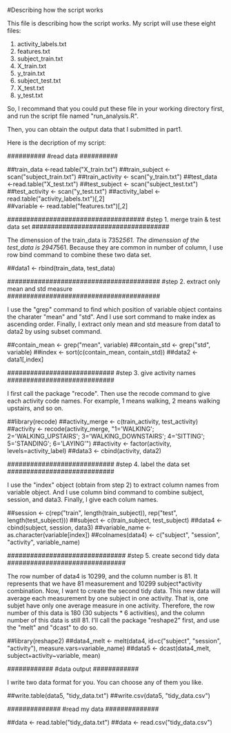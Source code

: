 #Describing how the script works

This file is describing how the script works.
My script will use these eight files:
1. activity_labels.txt
2. features.txt
3. subject_train.txt
4. X_train.txt 
5. y_train.txt
6. subject_test.txt
7. X_test.txt
8. y_test.txt

So, I recommand that you could put these file in your working directory first,
and run the script file named "run_analysis.R".

Then, you can obtain the output data that I submitted in part1.

Here is the decription of my script:

##########
#read data
##########

##train_data <-read.table("X_train.txt")
##train_subject <- scan("subject_train.txt")
##train_activity <- scan("y_train.txt")
##test_data <-read.table("X_test.txt")
##test_subject <- scan("subject_test.txt")
##test_activity <- scan("y_test.txt")
##activity_label <- read.table("activity_labels.txt")[,2]  
##variable <- read.table("features.txt")[,2] 

####################################
#step 1. merge train & test data set
####################################

The dimenssion of the train_data is 7352*561.
The dimenssion of the test_data is 2947*561.
Because they are common in number of column,
I use row bind command to combine these two data set.

##data1 <- rbind(train_data, test_data) 

########################################
#step 2. extract only mean and std measure
########################################

I use the "grep" command to find which position of variable object
contains the charater "mean" and "std".
And I use  sort command to make index as ascending order.
Finally, I extract only mean and std measure from data1 to data2 
by using subset command.

##contain_mean <- grep("mean", variable)
##contain_std <- grep("std", variable)
##index <- sort(c(contain_mean, contain_std))
##data2 <- data1[,index]

############################
#step 3. give activity names
############################

I first call the package "recode".
Then use the recode command to give each activity code names.
For example, 1 means walking, 2 means walking upstairs, and so on.

##library(recode)
##activity_merge <- c(train_activity, test_activity)
##activity <- recode(activity_merge, "1='WALKING'; 2='WALKING_UPSTAIRS'; 3='WALKING_DOWNSTAIRS'; 4='SITTING'; 5='STANDING'; 6='LAYING'")
##activity <- factor(activity, levels=activity_label)
##data3 <- cbind(activity, data2)

############################
#step 4. label the data set
############################

I use the "index" object (obtain from step 2) to extract
column names from variable object.
And I use column bind command to combine subject, session, and data3.
Finally, I give each colum names.

##session <- c(rep("train", length(train_subject)), rep("test", length(test_subject)))
##subject <- c(train_subject, test_subject)
##data4 <- cbind(subject, session, data3)
##variable_name <- as.character(variable[index])
##colnames(data4) <- c("subject", "session", "activity", variable_name)

###############################
#step 5. create second tidy data
###############################

The row number of data4 is 10299, and the column number is 81.
It represents that we have 81 measurement and 10299 subject*activity combination.
Now, I want to create the second tidy data.
This new data will average each measurement by one subject in one activity.
That is, one subjet have only one average measure in one activity.
Therefore, the row number of this data is 180 (30 subjects * 6 activities),
and the column number of this data is still 81.
I'll call the package "reshape2" first, and use the "melt" and "dcast" to do so.

##library(reshape2)
##data4_melt <- melt(data4, id=c("subject", "session", "activity"), measure.vars=variable_name)
##data5 <- dcast(data4_melt, subject+activity~variable, mean)

############
#data output
############

I write two data format for you.
You can choose any of them you like.

##write.table(data5, "tidy_data.txt")
##write.csv(data5, "tidy_data.csv")

##############
#read my data
##############

##data <- read.table("tidy_data.txt")
##data <- read.csv("tidy_data.csv")

